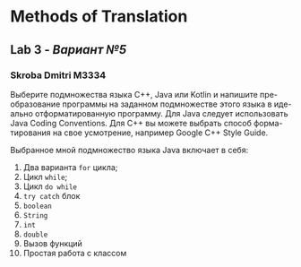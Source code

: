 # Methods of Translation
## Lab 3 - _Вариант №5_
### Skroba Dmitri M3334

Выберите подмножества языка C++, Java или Kotlin и напишите пре- образование программы на заданном подмножестве этого языка в иде- ально отформатированную программу. Для Java следует использовать Java Coding Conventions. Для C++ вы можете выбрать способ форма- тирования на свое усмотрение, например Google C++ Style Guide.

Выбранное мной подмножество языка Java включает в себя:
1. Два варианта `for` цикла;
2. Цикл `while`;
3. Цикл `do while`
4. `try catch` блок
5. `boolean`
6. `String`
7. `int`
8. `double`
9. Вызов функций
10. Простая работа с классом